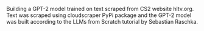 Building a GPT-2 model trained on text scraped from CS2 website hltv.org. Text was scraped using cloudscraper PyPi package and the GPT-2 model was built according to the LLMs from Scratch tutorial by Sebastian Raschka. 
